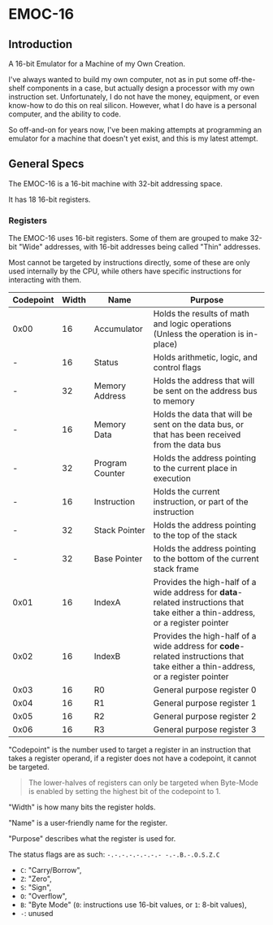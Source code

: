 # EMOC-16

## Introduction

A 16-bit Emulator for a Machine of my Own Creation.

I've always wanted to build my own computer, not as in put some off-the-shelf components in a case, but actually design a processor with my own instruction set.
Unfortunately, I do not have the money, equipment, or even know-how to do this on real silicon. However, what I do have is a personal computer, and the ability to code.

So off-and-on for years now, I've been making attempts at programming an emulator for a machine that doesn't yet exist, and this is my latest attempt.

## General Specs

The EMOC-16 is a 16-bit machine with 32-bit addressing space.

It has 18 16-bit registers.

### Registers

The EMOC-16 uses 16-bit registers. Some of them are grouped to make 32-bit "Wide" addresses, with 16-bit addresses being called "Thin" addresses.

Most cannot be targeted by instructions directly, some of these are only used internally by the CPU, while others have specific instructions for interacting with them.

| Codepoint   | Width | Name            | Purpose                                                                                                                           |
| ----------- | ----- | --------------- | --------------------------------------------------------------------------------------------------------------------------------- |
| 0x00        | 16    | Accumulator     | Holds the results of math and logic operations (Unless the operation is in-place)                                                 |
| -           | 16    | Status          | Holds arithmetic, logic, and control flags                                                                                        |
| -           | 32    | Memory Address  | Holds the address that will be sent on the address bus to memory                                                                  |
| -           | 16    | Memory Data     | Holds the data that will be sent on the data bus, or that has been received from the data bus                                     |
| -           | 32    | Program Counter | Holds the address pointing to the current place in execution                                                                      |
| -           | 16    | Instruction     | Holds the current instruction, or part of the instruction                                                                         |
| -           | 32    | Stack Pointer   | Holds the address pointing to the top of the stack                                                                                |
| -           | 32    | Base Pointer    | Holds the address pointing to the bottom of the current stack frame                                                               |
| 0x01        | 16    | IndexA          | Provides the high-half of a wide address for **data**-related instructions that take either a thin-address, or a register pointer |
| 0x02        | 16    | IndexB          | Provides the high-half of a wide address for **code**-related instructions that take either a thin-address, or a register pointer |
| 0x03        | 16    | R0              | General purpose register 0                                                                                                        |
| 0x04        | 16    | R1              | General purpose register 1                                                                                                        |
| 0x05        | 16    | R2              | General purpose register 2                                                                                                        |
| 0x06        | 16    | R3              | General purpose register 3                                                                                                        |

"Codepoint" is the number used to target a register in an instruction that takes a register operand, if a register does not have a codepoint, it cannot be targeted.

> The lower-halves of registers can only be targeted when Byte-Mode is enabled by setting the highest bit of the codepoint to 1.

"Width" is how many bits the register holds.

"Name" is a user-friendly name for the register.

"Purpose" describes what the register is used for.

The status flags are as such: `-.-.-.-.-.-.-.- -.-.B.-.O.S.Z.C`
- `C`: "Carry/Borrow",
- `Z`: "Zero",
- `S`: "Sign",
- `O`: "Overflow",
- `B`: "Byte Mode" (`0`: instructions use 16-bit values, or `1`: 8-bit values),
- `-`: unused